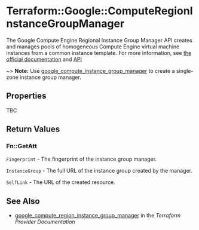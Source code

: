 # Terraform::Google::ComputeRegionInstanceGroupManager

The Google Compute Engine Regional Instance Group Manager API creates and manages pools
of homogeneous Compute Engine virtual machine instances from a common instance
template. For more information, see [the official documentation](https://cloud.google.com/compute/docs/instance-groups/distributing-instances-with-regional-instance-groups)
and [API](https://cloud.google.com/compute/docs/reference/latest/regionInstanceGroupManagers)

~> **Note:** Use [google_compute_instance_group_manager](/docs/providers/google/r/compute_instance_group_manager.html) to create a single-zone instance group manager.

## Properties

TBC

## Return Values

### Fn::GetAtt

`Fingerprint` - The fingerprint of the instance group manager.

`InstanceGroup` - The full URL of the instance group created by the manager.

`SelfLink` - The URL of the created resource.

## See Also

* [google_compute_region_instance_group_manager](https://www.terraform.io/docs/providers/google/r/compute_region_instance_group_manager.html) in the _Terraform Provider Documentation_